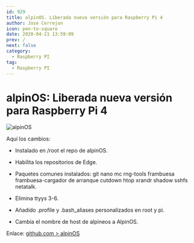 ```yaml
---
id: 929
title: alpinOS. Liberada nueva versión para Raspberry Pi 4
author: Jose Cerrejon
icon: pen-to-square
date: 2020-04-21 13:59:09
prev: /
next: false
category:
  - Raspberry PI
tag:
  - Raspberry PI
---
```


# alpinOS: Liberada nueva versión para Raspberry Pi 4

![alpinOS](/images/2020/02/alpinos_logo.png)

Aquí los cambios:

* Instalado en /root el repo de alpinOS.

* Habilita los repositorios de Edge.

* Paquetes comunes instalados: git nano mc rng-tools frambuesa frambuesa-cargador de arranque cutdown htop xrandr shadow sshfs netatalk.

* Elimina ttyys 3-6.

* Añadido .profile y .bash_aliases personalizados en root y pi.

* Cambia el nombre de host de alpineos a AlpinOS.

Enlace: [github.com > alpinOS](https://github.com/jmcerrejon/alpinOS)